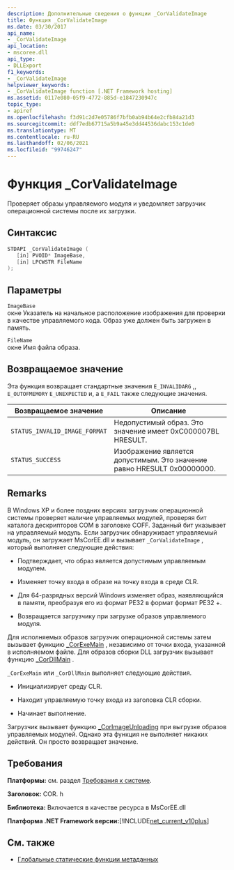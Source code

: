 ```yaml
---
description: Дополнительные сведения о функции _CorValidateImage
title: Функция _CorValidateImage
ms.date: 03/30/2017
api_name:
- _CorValidateImage
api_location:
- mscoree.dll
api_type:
- DLLExport
f1_keywords:
- _CorValidateImage
helpviewer_keywords:
- _CorValidateImage function [.NET Framework hosting]
ms.assetid: 0117e080-05f9-4772-885d-e1847230947c
topic_type:
- apiref
ms.openlocfilehash: f3d91c2d7e05786f7bfb0ab94b64e2cfb84a21d3
ms.sourcegitcommit: ddf7edb67715a5b9a45e3dd44536dabc153c1de0
ms.translationtype: MT
ms.contentlocale: ru-RU
ms.lasthandoff: 02/06/2021
ms.locfileid: "99746247"
---
```

# <a name="_corvalidateimage-function"></a>Функция _CorValidateImage

Проверяет образы управляемого модуля и уведомляет загрузчик операционной системы после их загрузки.  
  
## <a name="syntax"></a>Синтаксис  
  
```cpp  
STDAPI _CorValidateImage (
   [in] PVOID* ImageBase,  
   [in] LPCWSTR FileName  
);  
```  
  
## <a name="parameters"></a>Параметры  

 `ImageBase`  
 окне Указатель на начальное расположение изображения для проверки в качестве управляемого кода. Образ уже должен быть загружен в память.  
  
 `FileName`  
 окне Имя файла образа.  
  
## <a name="return-value"></a>Возвращаемое значение  

 Эта функция возвращает стандартные значения `E_INVALIDARG` ,, `E_OUTOFMEMORY` `E_UNEXPECTED` и, а `E_FAIL` также следующие значения.  
  
|Возвращаемое значение|Описание|  
|------------------|-----------------|  
|`STATUS_INVALID_IMAGE_FORMAT`|Недопустимый образ. Это значение имеет 0xC000007BL HRESULT.|  
|`STATUS_SUCCESS`|Изображение является допустимым. Это значение равно HRESULT 0x00000000.|  
  
## <a name="remarks"></a>Remarks  

 В Windows XP и более поздних версиях загрузчик операционной системы проверяет наличие управляемых модулей, проверяя бит каталога дескрипторов COM в заголовке COFF. Заданный бит указывает на управляемый модуль. Если загрузчик обнаруживает управляемый модуль, он загружает MsCorEE.dll и вызывает `_CorValidateImage` , который выполняет следующие действия:  
  
- Подтверждает, что образ является допустимым управляемым модулем.  
  
- Изменяет точку входа в образе на точку входа в среде CLR.  
  
- Для 64-разрядных версий Windows изменяет образ, наявляющийся в памяти, преобразуя его из формат PE32 в формат формат PE32 +.  
  
- Возвращается загрузчику при загрузке образов управляемого модуля.  
  
 Для исполняемых образов загрузчик операционной системы затем вызывает функцию [_CorExeMain](corexemain-function.md) , независимо от точки входа, указанной в исполняемом файле. Для образов сборки DLL загрузчик вызывает функцию [_CorDllMain](cordllmain-function.md) .  
  
 `_CorExeMain` или `_CorDllMain` выполняет следующие действия.  
  
- Инициализирует среду CLR.  
  
- Находит управляемую точку входа из заголовка CLR сборки.  
  
- Начинает выполнение.  
  
 Загрузчик вызывает функцию [_CorImageUnloading](corimageunloading-function.md) при выгрузке образов управляемых модулей. Однако эта функция не выполняет никаких действий. Он просто возвращает значение.  
  
## <a name="requirements"></a>Требования  

 **Платформы:** см. раздел [Требования к системе](../../get-started/system-requirements.md).  
  
 **Заголовок:** COR. h  
  
 **Библиотека:** Включается в качестве ресурса в MsCorEE.dll  
  
 **Платформа .NET Framework версии:**[!INCLUDE[net_current_v10plus](../../../../includes/net-current-v10plus-md.md)]  
  
## <a name="see-also"></a>См. также

- [Глобальные статические функции метаданных](../metadata/metadata-global-static-functions.md)
